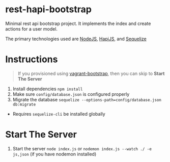 # rest-hapi-bootstrap
Minimal rest api bootstrap project. It implements the index and create actions for a user model.

The primary technologies used are [NodeJS](https://nodejs.org/), [HapiJS](http://hapijs.com/), and [Sequelize](http://docs.sequelizejs.com/en/latest/)

# Instructions
>If you provisioned using [vagrant-bootstrap](https://github.com/Olson3R/vagrant-bootstrap), then you can skip to **Start The Server**

1. Install dependencies `npm install`
2. Make sure `config/database.json` is configured properly
3. Migrate the database `sequelize --options-path=config/database.json db:migrate`
 * Requires `sequelize-cli` be installed globally

# Start The Server
1. Start the server `node index.js` or `nodemon index.js --watch ./ -e js,json` (if you have nodemon installed)
